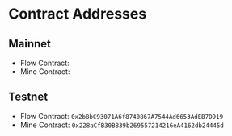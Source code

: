 # Contract Addresses

## Mainnet

* Flow Contract:
* Mine Contract:

## Testnet

* Flow Contract: `0x2b8bC93071A6f8740867A7544Ad6653AdEB7D919`
* Mine Contract: `0x228aCfB30B839b269557214216eA4162db24445d`
